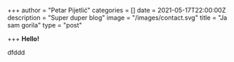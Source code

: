 +++
author = "Petar Pijetlić"
categories = []
date = 2021-05-17T22:00:00Z
description = "Super duper blog"
image = "/images/contact.svg"
title = "Ja sam gorila"
type = "post"

+++
**Hello!**

dfddd